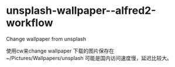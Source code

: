 # unsplash-wallpaper--alfred2-workflow
Change wallpaper from unsplash

使用cw来change wallpaper
下载的图片保存在~/Pictures/Wallpapers/unsplash
可能是国内访问速度慢，延迟比较大。
